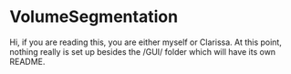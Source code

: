 # VolumeSegmentation
Hi, if you are reading this, you are either myself or Clarissa. At this point, nothing really is set up besides the /GUI/ folder which will have its own README.
